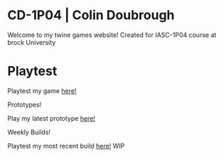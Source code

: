 # CD-1P04 | Colin Doubrough

Welcome to my twine games website! Created for IASC-1P04 course at brock University

# Playtest

Playtest my game [here!](404)

Prototypes!

Play my latest prototype [here!](https://colin12345678910.github.io/CD-1P04/prototype/Yarr!_CU-2_Prototype.html)

Weekly Builds!

Playtest my most recent build [here!](https://colin12345678910.github.io/CD-1P04/prototype/Yarr!_CU-2_Prototype.html)
WIP
